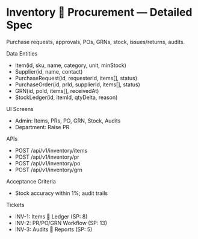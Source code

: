 # Inventory  Procurement — Detailed Spec

Purchase requests, approvals, POs, GRNs, stock, issues/returns, audits.

Data Entities
- Item(id, sku, name, category, unit, minStock)
- Supplier(id, name, contact)
- PurchaseRequest(id, requesterId, items[], status)
- PurchaseOrder(id, prId, supplierId, items[], status)
- GRN(id, poId, items[], receivedAt)
- StockLedger(id, itemId, qtyDelta, reason)

UI Screens
- Admin: Items, PRs, PO, GRN, Stock, Audits
- Department: Raise PR

APIs
- POST /api/v1/inventory/items
- POST /api/v1/inventory/pr
- POST /api/v1/inventory/po
- POST /api/v1/inventory/grn

Acceptance Criteria
- Stock accuracy within 1%; audit trails

Tickets
- INV-1: Items  Ledger (SP: 8)
- INV-2: PR/PO/GRN Workflow (SP: 13)
- INV-3: Audits  Reports (SP: 5)
